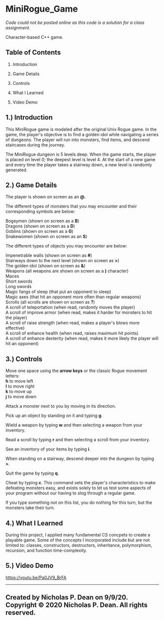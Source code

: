 # MiniRogue_Game

*Code could not be posted online as this code is a solution for a class assignment.*

Character-based C++ game.

   Table of Contents
   -----------------

   1. Introduction 

   2. Game Details

   3. Controls

   4. What I Learned
   
   5. Video Demo 


1.) Introduction 
   --------------------------------
   
This MiniRogue game is modeled after the original Unix Rogue game. In the game, the player's objective is to find a golden idol while navigating a series of dungeons. The player will run into monsters, find items, and descend staircases during the journey. 

The MiniRogue dungeon is 5 levels deep. When the game starts, the player is placed on level 0; the deepest level is level 4.
At the start of a new game and every time the player takes a stairway down, a new level is randomly generated.

2.) Game Details 
   -------------------
   
The player is shown on screen as an **@**.

The different types of monsters that you may encounter and their corresponding symbols are below:

Bogeymen (shown on screen as a **B**)\
Dragons (shown on screen as a **D**)\
Goblins (shown on screen as a **G**)\
Snakewomen (shown on screen as an **S**)

The different types of objects you may encounter are below:

Impenetrable walls (shown on screen as **#**)\
Stairways down to the next level (shown on screen as **>**)\
The golden idol (shown on screen as **&**)\
Weapons (all weapons are shown on screen as a **)** character)\
Maces\
Short swords\
Long swords\
Magic fangs of sleep (that put an opponent to sleep)\
Magic axes (that hit an opponent more often than regular weapons)\
Scrolls (all scrolls are shown on screen as **?**)\
A scroll of teleportation (when read, randomly moves the player)\
A scroll of improve armor (when read, makes it harder for monsters to hit the player)\
A scroll of raise strength (when read, makes a player's blows more effective)\
A scroll of enhance health (when read, raises maximum hit points)\
A scroll of enhance dexterity (when read, makes it more likely the player will hit an opponent)

3.) Controls 
   ------------
 
Move one space using the **arrow keys** or the classic Rogue movement letters:\
**h** to move left\
**l** to move right\
**k** to move up\
**j** to move down

Attack a monster next to you by moving in its direction.

Pick up an object by standing on it and typing **g**.

Wield a weapon by typing **w** and then selecting a weapon from your inventory.

Read a scroll by typing **r** and then selecting a scroll from your inventory.

See an inventory of your items by typing **i**.

When standing on a stairway, descend deeper into the dungeon by typing **>**.

Quit the game by typing **q**.

Cheat by typing **c**. This command sets the player's characteristics to make defeating monsters easy, and exists solely to let us test some aspects of your program without 
our having to slog through a regular game.

If you type something not on this list, you do nothing for this turn, but the monsters take their turn.

4.) What I Learned
   ------------

During this project, I applied many fundamental CS concpets to create a playable game. Some of the concepts I incorporated include but are not limited to: classes, constructors, destructors, inheritance, polymorphism, recursion, and function time-complexity. 

5.) Video Demo
   ------------

https://youtu.be/Pa0JV9_BrFA

------------------------------------------------------------------------
Created by Nicholas P. Dean on 9/9/20.
Copyright © 2020 Nicholas P. Dean. All rights reserved. 
------------------------------------------------------------------------
